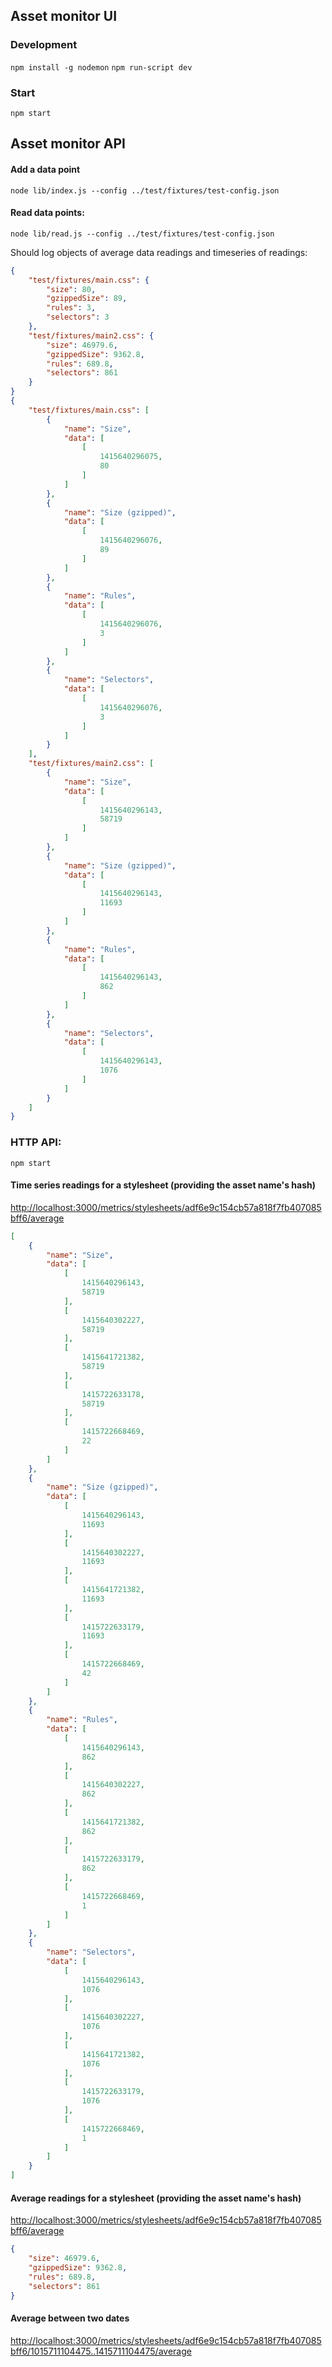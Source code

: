## Asset monitor UI

### Development

`npm install -g nodemon`
`npm run-script dev`

### Start

`npm start`

## Asset monitor API

#### Add a data point

`node lib/index.js --config ../test/fixtures/test-config.json`

#### Read data points:

`node lib/read.js --config ../test/fixtures/test-config.json`

Should log objects of average data readings and timeseries of readings:

```json
{
    "test/fixtures/main.css": {
        "size": 80,
        "gzippedSize": 89,
        "rules": 3,
        "selectors": 3
    },
    "test/fixtures/main2.css": {
        "size": 46979.6,
        "gzippedSize": 9362.8,
        "rules": 689.8,
        "selectors": 861
    }
}
{
    "test/fixtures/main.css": [
        {
            "name": "Size",
            "data": [
                [
                    1415640296075,
                    80
                ]
            ]
        },
        {
            "name": "Size (gzipped)",
            "data": [
                [
                    1415640296076,
                    89
                ]
            ]
        },
        {
            "name": "Rules",
            "data": [
                [
                    1415640296076,
                    3
                ]
            ]
        },
        {
            "name": "Selectors",
            "data": [
                [
                    1415640296076,
                    3
                ]
            ]
        }
    ],
    "test/fixtures/main2.css": [
        {
            "name": "Size",
            "data": [
                [
                    1415640296143,
                    58719
                ]
            ]
        },
        {
            "name": "Size (gzipped)",
            "data": [
                [
                    1415640296143,
                    11693
                ]
            ]
        },
        {
            "name": "Rules",
            "data": [
                [
                    1415640296143,
                    862
                ]
            ]
        },
        {
            "name": "Selectors",
            "data": [
                [
                    1415640296143,
                    1076
                ]
            ]
        }
    ]
}
```

### HTTP API:

`npm start`

#### Time series  readings for a stylesheet (providing the asset name's hash)
<http://localhost:3000/metrics/stylesheets/adf6e9c154cb57a818f7fb407085bff6/average>

```json
[
    {
        "name": "Size",
        "data": [
            [
                1415640296143,
                58719
            ],
            [
                1415640302227,
                58719
            ],
            [
                1415641721382,
                58719
            ],
            [
                1415722633178,
                58719
            ],
            [
                1415722668469,
                22
            ]
        ]
    },
    {
        "name": "Size (gzipped)",
        "data": [
            [
                1415640296143,
                11693
            ],
            [
                1415640302227,
                11693
            ],
            [
                1415641721382,
                11693
            ],
            [
                1415722633179,
                11693
            ],
            [
                1415722668469,
                42
            ]
        ]
    },
    {
        "name": "Rules",
        "data": [
            [
                1415640296143,
                862
            ],
            [
                1415640302227,
                862
            ],
            [
                1415641721382,
                862
            ],
            [
                1415722633179,
                862
            ],
            [
                1415722668469,
                1
            ]
        ]
    },
    {
        "name": "Selectors",
        "data": [
            [
                1415640296143,
                1076
            ],
            [
                1415640302227,
                1076
            ],
            [
                1415641721382,
                1076
            ],
            [
                1415722633179,
                1076
            ],
            [
                1415722668469,
                1
            ]
        ]
    }
]
```

#### Average readings for a stylesheet (providing the asset name's hash)

<http://localhost:3000/metrics/stylesheets/adf6e9c154cb57a818f7fb407085bff6/average>

```json
{
    "size": 46979.6,
    "gzippedSize": 9362.8,
    "rules": 689.8,
    "selectors": 861
}
```
#### Average between two dates

<http://localhost:3000/metrics/stylesheets/adf6e9c154cb57a818f7fb407085bff6/1015711104475..1415711104475/average>
